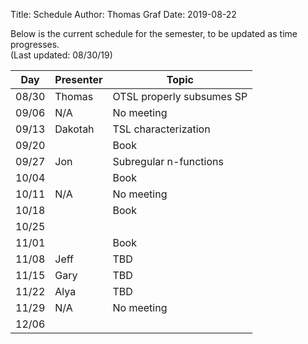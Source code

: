 ﻿Title: Schedule
Author: Thomas Graf
Date: 2019-08-22

Below is the current schedule for the semester, to be updated as time progresses.  
(Last updated: 08/30/19)


| Day   | Presenter          | Topic                                          |
|-------|--------------------|------------------------------------------------|
| 08/30 | Thomas             | OTSL properly subsumes SP                      |
| 09/06 | N/A                | No meeting                                     |
| 09/13 | Dakotah            | TSL characterization                           |
| 09/20 |                    | Book                                           |
| 09/27 | Jon                | Subregular n-functions                         |
| 10/04 |                    | Book                                           |
| 10/11 | N/A                | No meeting                                     |
| 10/18 |                    | Book                                           |
| 10/25 |                    |                                                |
| 11/01 |                    | Book                                           |
| 11/08 | Jeff               | TBD                                            |
| 11/15 | Gary               | TBD                                            |
| 11/22 | Alya               | TBD                                            |
| 11/29 | N/A                | No meeting                                     |
| 12/06 |                    |                                                |
